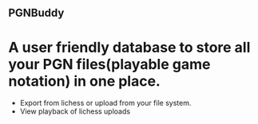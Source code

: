 ## PGNBuddy

# A user friendly database to store all your PGN files(playable game notation) in one place.

 - Export from lichess or upload from your file system.
 - View playback of lichess uploads